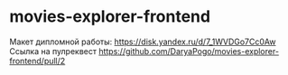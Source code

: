 # movies-explorer-frontend
Макет дипломной работы: https://disk.yandex.ru/d/7_1WVDGo7Cc0Aw
Ссылка на пулреквест https://github.com/DaryaPogo/movies-explorer-frontend/pull/2
